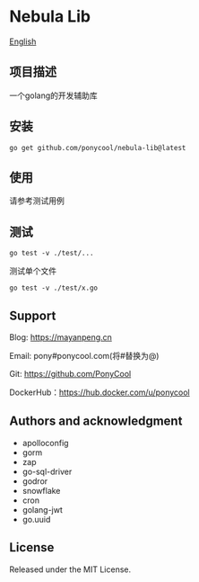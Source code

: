 # Nebula Lib

[English](README-EN.md)

## 项目描述

一个golang的开发辅助库

## 安装

```
go get github.com/ponycool/nebula-lib@latest
```

## 使用

请参考测试用例

## 测试

```
go test -v ./test/...
```

测试单个文件

```shell
go test -v ./test/x.go
```

## Support

Blog: https://mayanpeng.cn

Email: pony#ponycool.com(将#替换为@)

Git: https://github.com/PonyCool

DockerHub：https://hub.docker.com/u/ponycool

## Authors and acknowledgment

- apolloconfig
- gorm
- zap
- go-sql-driver
- godror
- snowflake
- cron
- golang-jwt
- go.uuid

## License

Released under the MIT License.